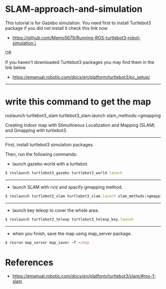 # SLAM-approach-and-simulation
This tutorial is for Gazebo simulation.
You need first to install Turtlebot3 package if you did not install it check this link now
- https://github.com/Memo5679/Running-ROS-turtlebot3-robot-simulation.\

OR

If you haven't downloaded Turtlebot3 packages you may find them in the link below
- https://emanual.robotis.com/docs/en/platform/turtlebot3/pc_setup/

--------

# write this command to get the map
roslaunch turtlebot3_slam turtlebot3_slam.launch slam_methods:=gmapping

Creating Indoor map with Stimultneous Localization and Mapping (SLAM) and Gmapping with turtlebot3.

--------

First, install turtlebot3 simulation packages.

Then, run the following commands:

- launch gazebo world with a turtlebot.

```ruby
$ roslaunch turtlebot3_gazebo turtlebot3_world.launch
```

--------

- launch SLAM with rviz and spacify gmapping method.

```ruby
$ roslaunch turtlebot3_slam turtlebot3_slam.launch slam_methods:=gmapping
```
--------

- launch key teleop to cover the whole area.

```ruby
$ roslaunch turtlebot3_teleop turtlebot3_teleop_key.launch
```
-------

- when you finish, save the map using map_server package.

```ruby
$ rosrun map_server map_saver -f ~/map
```

# References
- https://emanual.robotis.com/docs/en/platform/turtlebot3/slam/#ros-1-slam
